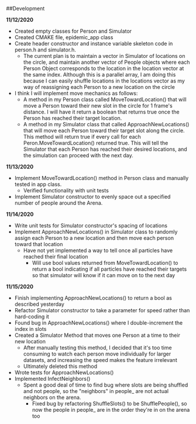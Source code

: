 ##Development

**11/12/2020**
* Created empty classes for Person and Simulator
* Created CMAKE file, epidemic_app class
* Create header constructor and instance variable skeleton code in person.h and simulator.h.
    * The current plan is to maintain a vector in Simulator of locations on the circle, and maintain
    another vector of People objects where each Person Object corresponds to the location in the location
    vector at the same index. Although this is a parallel array, I am doing this because I can easily shuffle
    locations in the locations vector as my way of reassigning each Person to a new location on the circle
* I think I will implement move mechanics as follows:
    * A method in my Person class called MoveTowardLocation() that will move a Person toward their
new slot in the circle for 1 frame's distance. I will have it return a boolean that returns true once the Person
 has reached their target location.
    * A method in my Simulator class that called ApproachNewLocations() that will move each Person toward their
    target slot along the circle. This method will return true if every call for each Peron.MoveTowardLocation()
    returned true. This will tell the Simulator that each Person has reached their desired locations,
    and the simulation can proceed with the next day.
 
 **11/13/2020**
 * Implement MoveTowardLocation() method in Person class and manually tested in app class.
    * Verified functionality with unit tests
 * Implement Simulator constructor to evenly space out a specified number of people around the Arena.
 
 **11/14/2020**
 * Write unit tests for Simulator constructor's spacing of locations
 * Implement ApproachNewLocations() in Simulator
 class to randomly assign each Person to a new location and then move each person toward that location
    * Have not yet implemented a way to tell once all particles have reached their final location
        * Will use bool values returned from MoveTowardLocation() to return a bool indicating if all particles have
        reached their targets so that simulator will know if it can move on to the next day
        
 **11/15/2020**
 * Finish implementing ApproachNewLocations() to return a bool as described yesterday
 * Refactor Simulator constructor to take a parameter for speed rather than hard-coding it
 * Found bug in ApproachNewLocations() where I double-increment the index in slots
 * Created a Simulator Method that moves one Person at a time to their new location
    * After manually testing this method, I decided that it's too time consuming to watch
    each person move individually for larger datasets, and increasing the speed makes the feature irrelevant
    * Ultimately deleted this method
 * Wrote tests for ApproachNewLocations()
 * Implemented InfectNeighbors()
    * Spent a good deal of time to find bug where slots are being shuffled and not people, so the 
    "neighbors" in people_ are not actual neighbors on the arena.
        * Fixed bug by refactoring ShuffleSlots() to be ShufflePeople(), so
        now the people in people_ are in the order they're in on the arena too